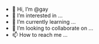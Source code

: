 - 👋 Hi, I’m @gay
- 👀 I’m interested in ...
- 🌱 I’m currently learning ...
- 💞️ I’m looking to collaborate on ...
- 📫 How to reach me ...

<!---
mahdient/mahdient is a ✨ special ✨ repository because its `README.md` (this file) appears on your GitHub profile.
You can click the Preview link to take a look at your changes.
--->
